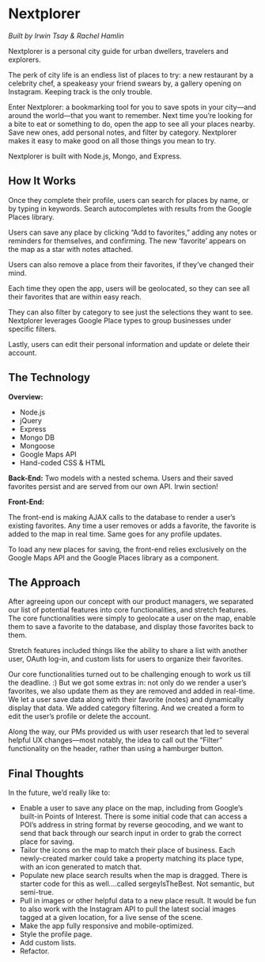 # Nextplorer
*Built by Irwin Tsay & Rachel Hamlin*

Nextplorer is a personal city guide for urban dwellers, travelers and explorers.

The perk of city life is an endless list of places to try: a new restaurant by a celebrity chef, a speakeasy your friend swears by, a gallery opening on Instagram. Keeping track is the only trouble.

Enter Nextplorer: a bookmarking tool for you to save spots in your city—and around the world—that you want to remember. Next time you’re looking for a bite to eat or something to do, open the app to see all your places nearby. Save new ones, add personal notes, and filter by category. Nextplorer makes it easy to make good on all those things you mean to try.

Nextplorer is built with Node.js, Mongo, and Express.


## How It Works

Once they complete their profile, users can search for places by name, or by typing in keywords. Search autocompletes with results from the Google Places library.


Users can save any place by clicking “Add to favorites,” adding any notes or reminders for themselves, and confirming. The new ‘favorite’ appears on the map as a star with notes attached.


Users can also remove a place from their favorites, if they’ve changed their mind.


Each time they open the app, users will be geolocated, so they can see all their favorites that are within easy reach.


They can also filter by category to see just the selections they want to see. Nextplorer leverages Google Place types to group businesses under specific filters.


Lastly, users can edit their personal information and update or delete their account.


## The Technology

**Overview:**
* Node.js
* jQuery
* Express
* Mongo DB
* Mongoose
* Google Maps API
* Hand-coded CSS & HTML

**Back-End:**
Two models with a nested schema. Users and their saved favorites persist and are served from our own API. Irwin section!

**Front-End:**

The front-end is making AJAX calls to the database to render a user’s existing favorites. Any time a user removes or adds a favorite, the favorite is added to the map in real time. Same goes for any profile updates.

To load any new places for saving, the front-end relies exclusively on the Google Maps API and the Google Places library as a component.


## The Approach

After agreeing upon our concept with our product managers, we separated our list of potential features into core functionalities, and stretch features. The core functionalities were simply to geolocate a user on the map, enable them to save a favorite to the database, and display those favorites back to them.

Stretch features included things like the ability to share a list with another user, OAuth log-in, and custom lists for users to organize their favorites.

Our core functionalities turned out to be challenging enough to work us till the deadline. :) But we got some extras in: not only do we render a user’s favorites, we also update them as they are removed and added in real-time. We let a user save data along with their favorite (notes) and dynamically display that data. We added category filtering. And we created a form to edit the user’s profile or delete the account.

Along the way, our PMs provided us with user research that led to several helpful UX changes—most notably, the idea to call out the “Filter” functionality on the header, rather than using a hamburger button.


## Final Thoughts

In the future, we’d really like to:
* Enable a user to save any place on the map, including from Google’s built-in Points of Interest. There is some initial code that can access a POI’s address in string format by reverse geocoding, and we want to send that back through our search input in order to grab the correct place for saving.
* Tailor the icons on the map to match their place of business. Each newly-created marker could take a property matching its place type, with an icon generated to match that.
* Populate new place search results when the map is dragged. There is starter code for this as well....called sergeyIsTheBest. Not semantic, but semi-true.
* Pull in images or other helpful data to a new place result. It would be fun to also work with the Instagram API to pull the latest social images tagged at a given location, for a live sense of the scene.
* Make the app fully responsive and mobile-optimized.
* Style the profile page.
* Add custom lists.
* Refactor.
